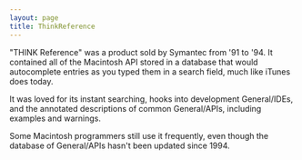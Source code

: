 ```yaml
---
layout: page
title: ThinkReference
---
```




"THINK Reference" was a product sold by Symantec from '91 to '94. It contained all of the Macintosh API stored in a database that would autocomplete entries as you typed them in a search field, much like iTunes does today.

It was loved for its instant searching, hooks into development General/IDEs, and the annotated descriptions of common General/APIs, including examples and warnings.

Some Macintosh programmers still use it frequently, even though the database of General/APIs hasn't been updated since 1994.
